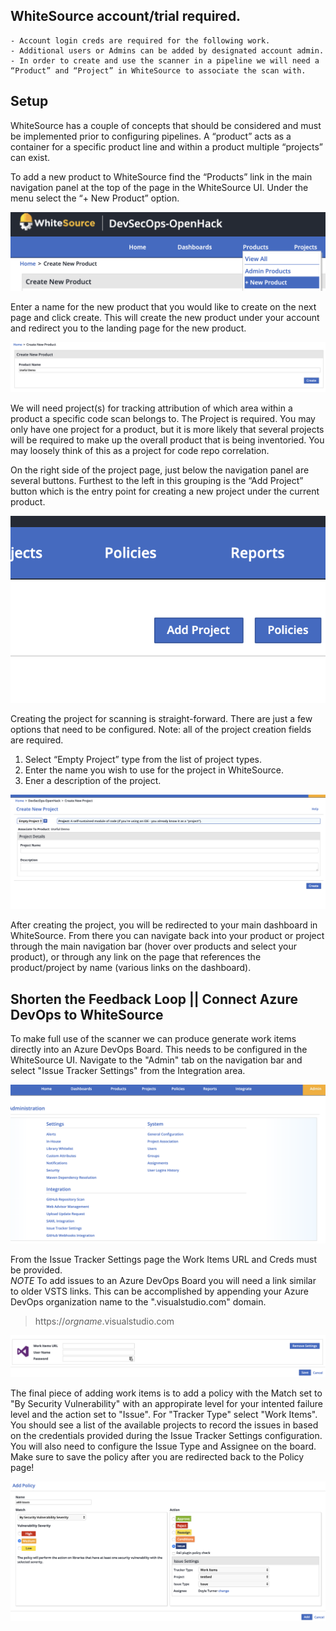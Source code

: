 ## WhiteSource account/trial required. 
    - Account login creds are required for the following work. 
    - Additional users or Admins can be added by designated account admin. 
    - In order to create and use the scanner in a pipeline we will need a “Product” and “Project” in WhiteSource to associate the scan with. 

## Setup

WhiteSource has a couple of concepts that should be considered and must be implemented prior to configuring pipelines. A “product” acts as a container for a specific product line and within a product multiple “projects” can exist. 

To add a new product to WhiteSource find the “Products” link in the main navigation panel at the top of the page in the WhiteSource UI. Under the menu select the “+ New Product” option. 
	  
![new product button](images/ws-setup.new-product-nav.png)      
 
Enter a name for the new product that you would like to create on the next page and click create. This will create the new product under your account and redirect you to the landing page for the new product. 

![new product creation page](images/ws-setup.product-creation-page.png)

We will need project(s) for tracking attribution of which area within a product a specific code scan belongs to. The Project is required. You may only have one project for a product, but it is more likely that several projects will be required to make up the overall product that is being inventoried. You may loosely think of this as a project for code repo correlation. 

On the right side of the project page, just below the navigation panel are several buttons. Furthest to the left in this grouping is the “Add Project” button which is the entry point for creating a new project under the current product.  

![new project nav](images/ws-setup.add-project.png)

Creating the project for scanning is straight-forward. There are just a few options that need to be configured. Note: all of the project creation fields are required.

1.	Select “Empty Project” type from the list of project types. 
2.	Enter the name you wish to use for the project in WhiteSource. 
3.	Ener a description of the project. 

![new project creation page](images/ws-setup.create-project.png)
 
After creating the project, you will be redirected to your main dashboard in WhiteSource. From there you can navigate back into your product or project through the main navigation bar (hover over products and select your product), or through any link on the page that references the product/project by name (various links on the dashboard). 

## Shorten the Feedback Loop || Connect Azure DevOps to WhiteSource

To make full use of the scanner we can produce generate work items directly into an Azure DevOps Board. This needs to be configured in the WhiteSource UI. Navigate to the "Admin" tab on the navigation bar and select "Issue Tracker Settings" from the Integration area. 

![admin](images/ws-setup.admin-page.png)

From the Issue Tracker Settings page the Work Items URL and Creds must be provided.  
*NOTE* To add issues to an Azure DevOps Board you will need a link similar to older VSTS links. This can be accomplished by appending your Azure DevOps organization name to the ".visualstudio.com" domain. 

> https://_orgname_.visualstudio.com

![work items](images/ws-setup.work-item-config.png)

The final piece of adding work items is to add a policy with the Match set to "By Security Vulnerability" with an appropirate level for your intented failure level and the action set to "Issue". For "Tracker Type" select "Work Items". You should see a list of the available projects to record the issues in based on the credentials provided during the Issue Tracker Settings configuration. You will also need to configure the Issue Type and Assignee on the board. Make sure to save the policy after you are redirected back to the Policy page!

![add issues](images/ws-setup.add-issues-policy.png)
